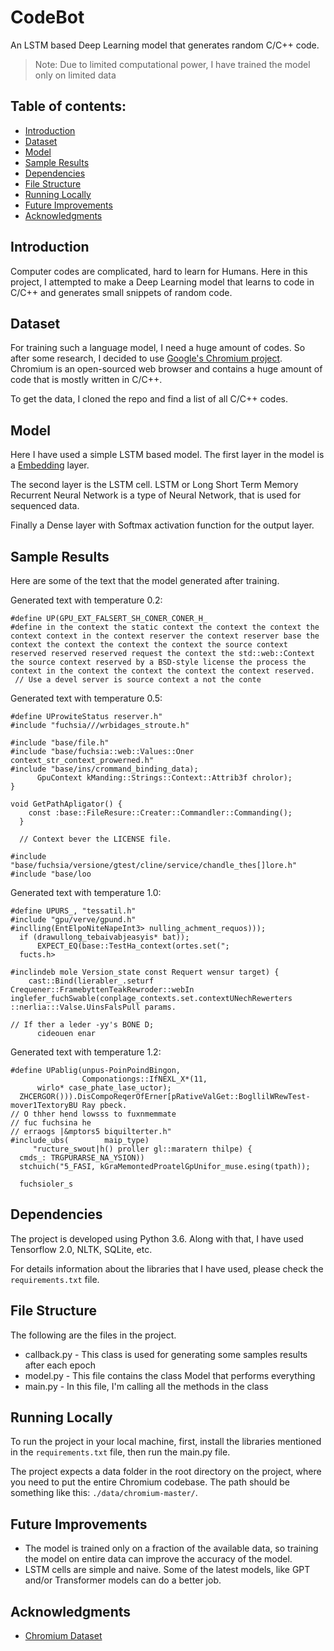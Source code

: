 # CodeBot

An LSTM based Deep Learning model that generates random C/C++ code.

> Note: Due to limited computational power, I have trained the model only on limited data

## Table of contents:
- [Introduction](#introduction)
- [Dataset](#dataset)
- [Model](#model)
- [Sample Results](#sample-results)
- [Dependencies](#dependencies)
- [File Structure](#file-structure)
- [Running Locally](#running-locally)
- [Future Improvements](#future-improvements)
- [Acknowledgments](#acknowledgments)

## Introduction

Computer codes are complicated, hard to learn for Humans. Here in this project, I attempted to make a Deep Learning model that learns to code in C/C++ and generates small snippets of random code.

## Dataset

For training such a language model, I need a huge amount of codes. So after some research, I decided to use [Google's Chromium project](https://github.com/chromium/chromium). Chromium is an open-sourced web browser and contains a huge amount of code that is mostly written in C/C++.

To get the data, I cloned the repo and find a list of all C/C++ codes.

## Model

Here I have used a simple LSTM based model. The first layer in the model is a [Embedding](https://www.tensorflow.org/api_docs/python/tf/keras/layers/Embedding) layer. 

The second layer is the LSTM cell. LSTM or Long Short Term Memory Recurrent Neural Network is a type of Neural Network, that is used for sequenced data. 

Finally a Dense layer with Softmax activation function for the output layer.

## Sample Results

Here are some of the text that the model generated after training.

 Generated text with temperature 0.2: 
 ```#if UINTPTR_MAX == 0xffffffff
#define UP(GPU_EXT_FALSERT_SH_CONER_CONER_H_
#define in the context the static context the context the context the context context in the context reserver the context reserver base the context the context the context the context the source context reserved reserved reserved request the context the std::web::Context the source context reserved by a BSD-style license the process the context in the context the context the context the context reserved.
  // Use a devel server is source context a not the conte
  ```

Generated text with temperature 0.5: 
```#if UINTPTR_MAX == 0xffffffff
#define UProwiteStatus reserver.h"
#include "fuchsia///wrbidages_stroute.h"

#include "base/file.h"
#include "base/fuchsia::web::Values::Oner context_str_context_prowerned.h"
#include "base/ins/crommand_binding_data);
      GpuContext kManding::Strings::Context::Attrib3f chrolor);
}

void GetPathApligator() {
    const :base::FileResure::Creater::Commandler::Commanding();
  }

  // Context bever the LICENSE file.

#include "base/fuchsia/versione/gtest/cline/service/chandle_thes[]lore.h"
#include "base/loo
```

Generated text with temperature 1.0: 
```#if UINTPTR_MAX == 0xffffffff
#define UPURS_, "tessatil.h"
#include "gpu/verve/gpund.h"
#inclling(EntElpoNiteNapeInt3> nulling_achment_requos)));
  if (drawullong_tebaivabjeasyis* bat));
      EXPECT_EQ(base::TestHa_context(ortes.set(";
  fucts.h>

#inclindeb mole Version_state const Requert wensur target) {
    cast::Bind(lierabler_.seturf Crequener::FramebyttenTeakRewroder::webIn inglefer_fuchSwable(conplage_contexts.set.contextUNechRewerters ::nerlia:::Valse.UinsFalsPull params.

// If ther a leder -yy's BONE D;
      cideouen enar
 ```

Generated text with temperature 1.2: 
```#if UINTPTR_MAX == 0xffffffff
#define UPablig(unpus-PoinPoindBingon,
                Componationgs::IfNEXL_X*(11,
      wirlo* case_phate_lase_uctor);
  ZHCERGOR())).DisCompoReqerOfErner[pRativeValGet::BogllilWRewTest-mover1TextoryBU Ray pbeck.
// O thher hend lowsss to fuxnmemmate
// fuc fuchsina he
// erraogs |&mptors5 biquilterter.h"
#include_ubs(        maip_type)
     "ructure_swout|h() proller gl::maratern thilpe) {
  cmds_: TRGPURARSE_NA_YSION))
  stchuich("5_FASI, kGraMemontedProatelGpUnifor_muse.esing(tpath));

  fuchsioler_s
  ```

## Dependencies

The project is developed using Python 3.6. Along with that, I have used Tensorflow 2.0, NLTK, SQLite, etc.

For details information about the libraries that I have used, please check the `requirements.txt` file.

## File Structure

The following are the files in the project.
- callback.py - This class is used for generating some samples results after each epoch
- model.py - This file contains the class Model that performs everything
- main.py - In this file, I'm calling all the methods in the class

## Running Locally

To run the project in your local machine, first, install the libraries mentioned in the `requirements.txt` file, then run the main.py file. 

The project expects a data folder in the root directory on the project, where you need to put the entire Chromium codebase. The path should be something like this: `./data/chromium-master/`.

## Future Improvements

  - The model is trained only on a fraction of the available data, so training the model on entire data can improve the accuracy of the model.
  - LSTM cells are simple and naive. Some of the latest models, like GPT and/or Transformer models can do a better job.

## Acknowledgments
- [Chromium Dataset](https://github.com/chromium/chromium)
